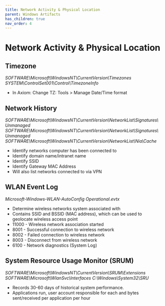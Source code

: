 ```yaml
---
title: Network Activity & Physical Location
parent: Windows Artifacts
has_children: true
nav_order: 4
---
```


# Network Activity & Physical Location

## Timezone
_SOFTWARE\Microsoft\WindowsNT\CurrentVersion\Timezones_
_SYSTEM\ControlSet001\Control\TimezoneInfo_
- In Axiom: Change TZ: Tools > Manage Date/Time format

## Network History
_SOFTWARE\Microsoft\WindowsNT\CurrentVersion\NetworkList\Signatures\Unmanaged_
_SOFTWARE\Microsoft\WindowsNT\CurrentVersion\NetworkList\Signatures\Unmanaged_
_SOFTWARE\Microsoft\WindowsNT\CurrentVersion\NetworkList\Nia\Cache_
- Identify networks computer has been connected to
- Identify domain name/intranet name
- Identify SSID
- Identify Gateway MAC Address
- Will also list networks connected to via VPN

## WLAN Event Log
_Microsoft-Windows-WLAN-AutoConfig Operational.evtx_
- Determine wireless networks system associated with
- Contains SSID and BSSID (MAC address), which can be used to geolocate wireless access point
- 11000 - Wireless network association started
- 8001 - Successful connection to wireless network
- 8002 - Failed connection to wireless network
- 8003 - Disconnect from wireless network
- 6100 - Network diagnostics (System Log)

## System Resource Usage Monitor (SRUM)
_SOFTWARE\Microsoft\WindowsNT\CurrentVersion\SRUM\Extensions_
_SOFTWARE\Microsoft\WlanSvc\Interfaces_
_C:\Windows\System32\SRU_
- Records 30-60 days of historical system performance.
- Applications run, user account responsible for each and bytes sent/received per application per hour

